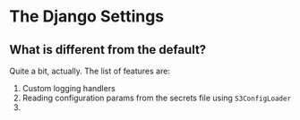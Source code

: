 # The Django Settings

## What is different from the default?

Quite a bit, actually. The list of features are:

1. Custom logging handlers
2. Reading configuration params from the secrets file using `S3ConfigLoader`
3. 